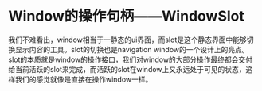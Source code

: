 # Window的操作句柄——WindowSlot

我们不难看出，window相当于一静态的ui界面，而slot是这个静态界面中能够切换显示内容的工具。slot的切换也是navigation window的一个设计上的亮点。slot的本质就是window的操作接口，我们对window的大部分操作最终都会交付给当前活跃的slot来完成，而活跃的slot在window上又永远处于可见的状态，这样我们的感觉就像是直接在操作window一样。



